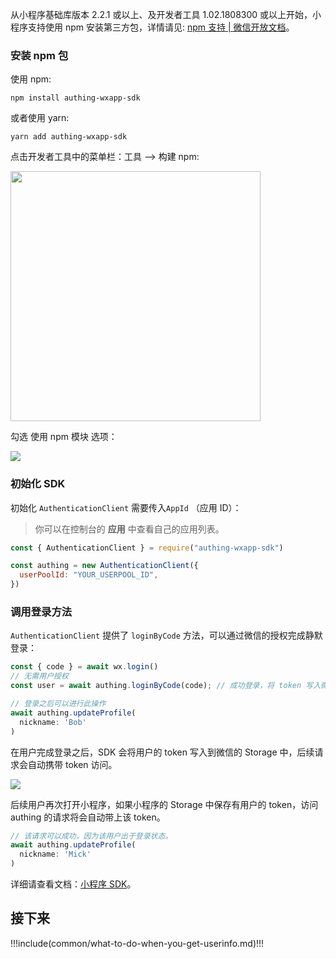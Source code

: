 <IntegrationDetailCard title="开始开发接入">


从小程序基础库版本 2.2.1 或以上、及开发者工具 1.02.1808300 或以上开始，小程序支持使用 npm 安装第三方包，详情请见: [npm 支持 | 微信开放文档](https://developers.weixin.qq.com/miniprogram/dev/devtools/npm.html)。

### 安装 npm 包

使用 npm:

```
npm install authing-wxapp-sdk
```
    
或者使用 yarn:

```
yarn add authing-wxapp-sdk
```

点击开发者工具中的菜单栏：工具 --> 构建 npm:

<img src="~@imagesZhCn/reference/wxmp-npm.png" height="400px">

勾选 使用 npm 模块 选项：

![](~@imagesZhCn/reference/wxmp-npm2.png)

### 初始化 SDK

初始化 `AuthenticationClient` 需要传入`AppId` （应用 ID）：

> 你可以在控制台的 **应用** 中查看自己的应用列表。

```javascript
const { AuthenticationClient } = require("authing-wxapp-sdk")

const authing = new AuthenticationClient({
  userPoolId: "YOUR_USERPOOL_ID",
})
```

### 调用登录方法

`AuthenticationClient` 提供了 `loginByCode` 方法，可以通过微信的授权完成静默登录：

```javascript
const { code } = await wx.login()
// 无需用户授权
const user = await authing.loginByCode(code); // 成功登录，将 token 写入微信 Storage

// 登录之后可以进行此操作
await authing.updateProfile(
  nickname: 'Bob'
)
```

在用户完成登录之后，SDK 会将用户的 token 写入到微信的 Storage 中，后续请求会自动携带 token 访问。

![](~@imagesZhCn/reference/20201112165637.png)

后续用户再次打开小程序，如果小程序的 Storage 中保存有用户的 token，访问 authing 的请求将会自动带上该 token。

```javascript
// 该请求可以成功，因为该用户出于登录状态。
await authing.updateProfile(
  nickname: 'Mick'
)
```

详细请查看文档：[小程序 SDK](/reference/sdk-for-wxapp.md)。

## 接下来

!!!include(common/what-to-do-when-you-get-userinfo.md)!!!


</IntegrationDetailCard>